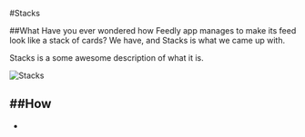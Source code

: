 #Stacks

##What
Have you ever wondered how Feedly app manages to make its feed look like a stack of cards? We have, and Stacks is what we came up with.

Stacks is a some awesome description of what it is.

![Stacks](http://i.imgur.com/paQ61PI.gif)

##How
-
-


